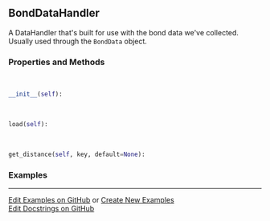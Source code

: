 ## <a id="McUtils.Data.BondData.BondDataHandler">BondDataHandler</a>
A DataHandler that's built for use with the bond data we've collected.
Usually used through the `BondData` object.

### Properties and Methods
<a id="McUtils.Data.BondData.BondDataHandler.__init__" class="docs-object-method">&nbsp;</a>
```python
__init__(self): 
```

<a id="McUtils.Data.BondData.BondDataHandler.load" class="docs-object-method">&nbsp;</a>
```python
load(self): 
```

<a id="McUtils.Data.BondData.BondDataHandler.get_distance" class="docs-object-method">&nbsp;</a>
```python
get_distance(self, key, default=None): 
```

### Examples


___

[Edit Examples on GitHub](https://github.com/McCoyGroup/References/edit/gh-pages/Documentation/examples/McUtils/Data/BondData/BondDataHandler.md) or 
[Create New Examples](https://github.com/McCoyGroup/References/new/gh-pages/?filename=Documentation/examples/McUtils/Data/BondData/BondDataHandler.md) <br/>
[Edit Docstrings on GitHub](https://github.com/McCoyGroup/McUtils/edit/master/Data/BondData.py?message=Update%20Docs)